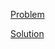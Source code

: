 [Problem](https://leetcode.com/problems/validate-stack-sequences)

[Solution](https://leetcode.com/problems/validate-stack-sequences/solutions/3414276/946-validate-stack-sequences-simple-solution)